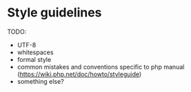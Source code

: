 # Style guidelines

TODO:
- UTF-8
- whitespaces
- formal style
- common mistakes and conventions specific to php manual (https://wiki.php.net/doc/howto/styleguide)
- something else?